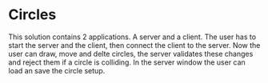 # Circles

This solution contains 2 applications.
A server and a client.
The user has to start the server and the client, then connect the client to the server.
Now the user can draw, move and delte circles, the server validates these changes and reject them if a circle is colliding.
In the server window the user can load an save the circle setup.

